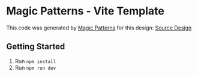 # Magic Patterns - Vite Template

This code was generated by [Magic Patterns](https://magicpatterns.com) for this design: [Source Design](https://www.magicpatterns.com/c/hbseq4xnaksmkaycmfxcnp)

## Getting Started

1. Run `npm install`
2. Run `npm run dev`
